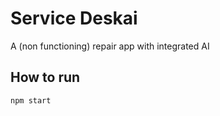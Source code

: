 # Service Deskai

A (non functioning) repair app with integrated AI

## How to run

```
npm start
```

```

```
